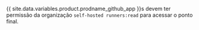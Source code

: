 {{ site.data.variables.product.prodname_github_app }}s devem ter permissão da organização `self-hosted runners:read` para acessar o ponto final.